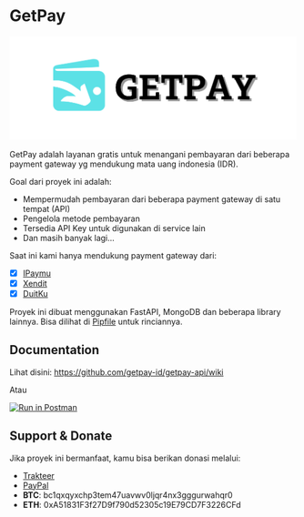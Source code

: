 # GetPay

<img src="https://raw.githubusercontent.com/getpay-id/getpay-api/main/images/getpay-logo.png" alt="GetPay Logo">

GetPay adalah layanan gratis untuk menangani pembayaran dari beberapa payment gateway yg mendukung mata uang indonesia (IDR).

Goal dari proyek ini adalah:

* Mempermudah pembayaran dari beberapa payment gateway di satu tempat (API)
* Pengelola metode pembayaran
* Tersedia API Key untuk digunakan di service lain
* Dan masih banyak lagi...


Saat ini kami hanya mendukung payment gateway dari:

- [x] [IPaymu](https://ipaymu.com)
- [x] [Xendit](https://xendit.co)
- [x] [DuitKu](https://duitku.com)

Proyek ini dibuat menggunakan FastAPI, MongoDB dan beberapa library lainnya. Bisa dilihat di [Pipfile](https://github.com/getpay-id/getpay-api/blob/main/Pipfile) untuk rinciannya.

## Documentation

Lihat disini: https://github.com/getpay-id/getpay-api/wiki

Atau

[![Run in Postman](https://run.pstmn.io/button.svg)](https://app.getpostman.com/run-collection/13971718-09ea4d3b-ada6-442a-a3ab-6f298f9ac5f7?action=collection%2Ffork&collection-url=entityId%3D13971718-09ea4d3b-ada6-442a-a3ab-6f298f9ac5f7%26entityType%3Dcollection%26workspaceId%3Ddfd5cc57-9ab2-4827-9d3c-3c8918e7e036)

## Support & Donate

Jika proyek ini bermanfaat, kamu bisa berikan donasi melalui:

* [Trakteer](https://trakteer.id/apriladev/tip)
* [PayPal](https://paypal.me/aprilahijriyan)
* **BTC**: bc1qxqyxchp3tem47uavwv0ljqr4nx3gggurwahqr0
* **ETH**: 0xA51831F3f27D9f790d52305c19E79CD7F3226CFd
